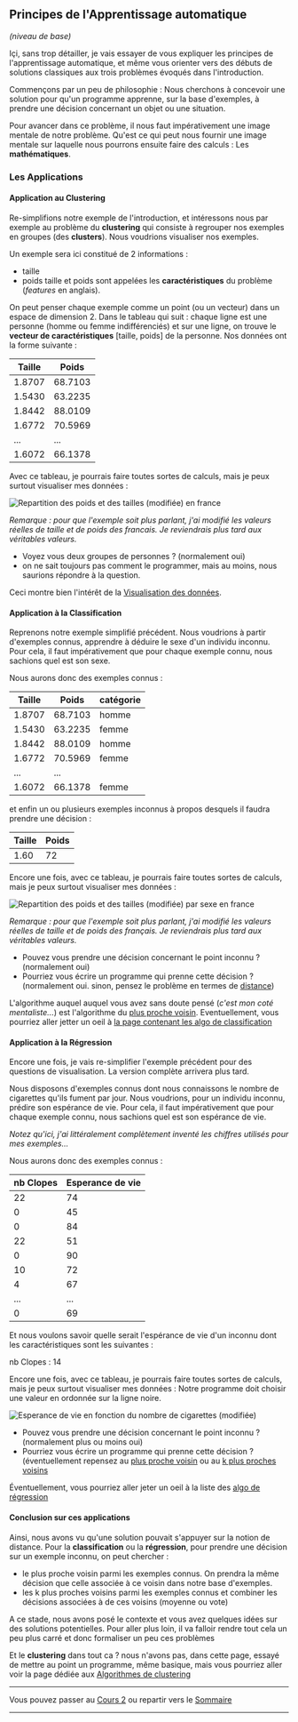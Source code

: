 ## Principes de l'Apprentissage automatique
*(niveau de base)*

Içi, sans trop détailler, je vais essayer de vous expliquer les principes de
l'apprentissage automatique, et même vous orienter vers des débuts de solutions
classiques aux trois problèmes évoqués dans l'introduction.

Commençons par un peu de philosophie : Nous cherchons  à concevoir une solution
pour qu'un programme apprenne, sur la base d'exemples, à prendre une décision
concernant un objet ou une situation.

Pour avancer dans ce problème, il nous faut impérativement une image mentale
de notre problème. Qu'est ce qui peut nous fournir une image mentale sur laquelle
nous pourrons ensuite faire des calculs : Les **mathématiques**.

### Les Applications

#### Application au Clustering

Re-simplifions notre exemple de l'introduction, et intéressons nous par exemple
au problème du **clustering** qui consiste à regrouper nos exemples en
groupes (des **clusters**). Nous voudrions visualiser nos exemples.

Un exemple sera ici constitué de 2 informations :
- taille
- poids
taille et poids sont appelées les **caractéristiques** du problème (*features* en anglais).

On peut penser chaque exemple comme un point (ou un vecteur) dans un espace de
dimension 2.
Dans le tableau qui suit : chaque ligne est une personne (homme ou femme indifférenciés) et sur une ligne, on trouve le **vecteur de caractéristiques**
[taille, poids] de la personne. Nos données ont la forme suivante :

Taille | Poids
------ | -----
1.8707 |  68.7103
1.5430 |  63.2235
1.8442 |  88.0109
1.6772 |  70.5969
...    |  ...
1.6072 |  66.1378

Avec ce tableau, je pourrais faire toutes sortes de calculs, mais je peux surtout
visualiser mes données :

![Repartition des poids et des tailles (modifiée) en france](../Sources/taillePoidsCluster.png)

*Remarque : pour que l'exemple soit plus parlant, j'ai modifié les valeurs réelles
de taille et de poids des francais. Je reviendrais plus tard aux véritables
valeurs.*

- Voyez vous deux groupes de personnes ? (normalement oui)
- on ne sait toujours pas comment le programmer, mais au moins, nous saurions répondre à la question.

Ceci montre bien l'intérêt de la [Visualisation des données](HyperLinks/visualiseData.md).

#### Application à la Classification

Reprenons notre exemple simplifié précédent. Nous voudrions à partir d'exemples
connus, apprendre à déduire le sexe d'un individu inconnu. Pour cela, il faut impérativement que pour chaque exemple connu, nous sachions quel est son sexe.

Nous aurons donc des exemples connus :

Taille | Poids    | catégorie
------ | -----    | ---------
1.8707 |  68.7103 | homme
1.5430 |  63.2235 | femme
1.8442 |  88.0109 | homme
1.6772 |  70.5969 | femme
...    |  ...
1.6072 |  66.1378 | femme

et enfin un ou plusieurs exemples inconnus à propos desquels il faudra prendre
une décision :

Taille | Poids
------ | -----
1.60 |  72

Encore une fois, avec ce tableau, je pourrais faire toutes sortes de calculs, mais je peux surtout visualiser mes données :

![Repartition des poids et des tailles (modifiée) par sexe en france](../Sources/taillePoidsClassif.png)

*Remarque : pour que l'exemple soit plus parlant, j'ai modifié les valeurs réelles
de taille et de poids des français. Je reviendrais plus tard aux véritables
valeurs.*

- Pouvez vous prendre une décision concernant le point inconnu ? (normalement oui)
- Pourriez vous écrire un programme qui prenne cette décision ? (normalement oui. sinon, pensez le problème en termes de [distance](HyperLinks/distance.md))

L'algorithme auquel auquel vous avez sans doute pensé (*c'est mon coté mentaliste...*) est l'algorithme du [plus proche voisin](HyperLinks/ppv.md).
Eventuellement, vous pourriez aller jetter un oeil à [la page contenant les algo de classification](HyperLinks/classification.md)

#### Application à la Régression

Encore une fois, je vais re-simplifier l'exemple précédent pour des questions
de visualisation. La version complète arrivera plus tard.

Nous disposons d'exemples connus dont nous connaissons le nombre de cigarettes
qu'ils fument par jour. Nous voudrions, pour un individu inconnu, prédire son espérance de vie. Pour cela, il faut impérativement que pour chaque exemple connu, nous sachions quel est son espérance de vie.

*Notez qu'ici, j'ai littéralement complètement inventé les chiffres utilisés
pour mes exemples...*

Nous aurons donc des exemples connus :

nb Clopes | Esperance de vie
------ | -----
22  | 74
0   | 45
0   | 84
22  | 51
0   | 90
10  | 72
4   | 67
... | ...
0   | 69

Et nous voulons savoir quelle serait l'espérance de vie d'un inconnu dont les caractéristiques sont les suivantes :

nb Clopes : 14

Encore une fois, avec ce tableau, je pourrais faire toutes sortes de calculs, mais je peux surtout visualiser mes données : Notre programme doit choisir une valeur en ordonnée sur la ligne noire.

![Esperance de vie en fonction du nombre de cigarettes (modifiée)](../Sources/clopesRegression.png)

- Pouvez vous prendre une décision concernant le point inconnu ? (normalement
  plus ou moins oui)
- Pourriez vous écrire un programme qui prenne cette décision ? (éventuellement
  repensez au [plus proche voisin](HyperLinks/ppv.md) ou au [k plus proches voisins](HyperLinks/kppv.md)

Éventuellement, vous pourriez aller jeter un oeil à la liste des [algo de régression](HyperLinks/regression.md)

#### Conclusion sur ces applications

Ainsi, nous avons vu qu'une solution pouvait s'appuyer sur la notion de distance.
Pour la **classification** ou la **régression**, pour prendre une décision
sur un exemple inconnu, on peut chercher :

- le plus proche voisin parmi les exemples connus. On prendra la même décision
 que celle associée à ce voisin dans notre base d'exemples.
- les k plus proches voisins parmi les exemples connus et combiner les décisions associées à de ces voisins (moyenne ou vote)

A ce stade, nous avons posé le contexte et vous avez quelques idées sur des solutions potentielles. Pour aller plus loin, il va falloir rendre tout cela un peu plus carré et donc formaliser un peu ces problèmes

Et le **clustering** dans tout ca ? nous n'avons pas, dans cette page, essayé
de mettre au point un programme, même basique, mais vous pourriez aller voir la page dédiée aux [Algorithmes de clustering](HyperLinks/clustering.md)

___

Vous pouvez passer au [Cours 2](02_cours2.md) ou repartir vers le [Sommaire](99_sommaire.md)
___
